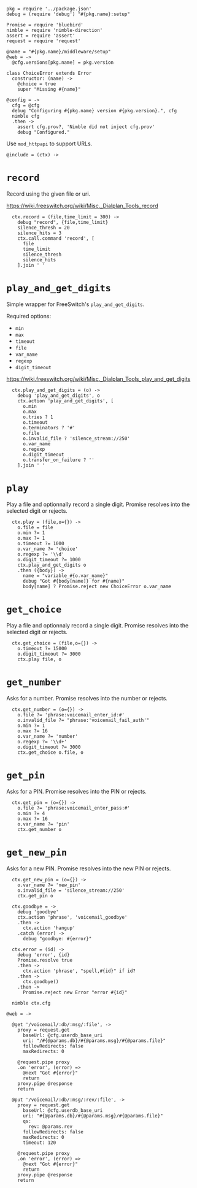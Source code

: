     pkg = require '../package.json'
    debug = (require 'debug') "#{pkg.name}:setup"

    Promise = require 'bluebird'
    nimble = require 'nimble-direction'
    assert = require 'assert'
    request = require 'request'

    @name = "#{pkg.name}/middleware/setup"
    @web = ->
      @cfg.versions[pkg.name] = pkg.version

    class ChoiceError extends Error
      constructor: (name) ->
        @choice = true
        super "Missing #{name}"

    @config = ->
      cfg = @cfg
      debug "Configuring #{pkg.name} version #{pkg.version}.", cfg
      nimble cfg
      .then ->
        assert cfg.prov?, 'Nimble did not inject cfg.prov'
        debug "Configured."

Use `mod_httpapi` to support URLs.

    @include = (ctx) ->


`record`
========

Record using the given file or uri.

https://wiki.freeswitch.org/wiki/Misc._Dialplan_Tools_record

      ctx.record = (file,time_limit = 300) ->
        debug "record", {file,time_limit}
        silence_thresh = 20
        silence_hits = 3
        ctx.call.command 'record', [
          file
          time_limit
          silence_thresh
          silence_hits
        ].join ' '

`play_and_get_digits`
=====================

Simple wrapper for FreeSwitch's `play_and_get_digits`.

Required options:
- `min`
- `max`
- `timeout`
- `file`
- `var_name`
- `regexp`
- `digit_timeout`


https://wiki.freeswitch.org/wiki/Misc._Dialplan_Tools_play_and_get_digits

      ctx.play_and_get_digits = (o) ->
        debug 'play_and_get_digits', o
        ctx.action 'play_and_get_digits', [
          o.min
          o.max
          o.tries ? 1
          o.timeout
          o.terminators ? '#'
          o.file
          o.invalid_file ? 'silence_stream://250'
          o.var_name
          o.regexp
          o.digit_timeout
          o.transfer_on_failure ? ''
        ].join ' '

`play`
======

Play a file and optionnally record a single digit.
Promise resolves into the selected digit or rejects.

      ctx.play = (file,o={}) ->
        o.file = file
        o.min ?= 1
        o.max ?= 1
        o.timeout ?= 1000
        o.var_name ?= 'choice'
        o.regexp ?= '\\d'
        o.digit_timeout ?= 1000
        ctx.play_and_get_digits o
        .then ({body}) ->
          name = "variable_#{o.var_name}"
          debug "Got #{body[name]} for #{name}"
          body[name] ? Promise.reject new ChoiceError o.var_name

`get_choice`
========

Play a file and optionnaly record a single digit.
Promise resolves into the selected digit or rejects.

      ctx.get_choice = (file,o={}) ->
        o.timeout ?= 15000
        o.digit_timeout ?= 3000
        ctx.play file, o

`get_number`
============

Asks for a number.
Promise resolves into the number or rejects.

      ctx.get_number = (o={}) ->
        o.file ?= 'phrase:voicemail_enter_id:#'
        o.invalid_file ?= "phrase:'voicemail_fail_auth'"
        o.min ?= 1
        o.max ?= 16
        o.var_name ?= 'number'
        o.regexp ?= '\\d+'
        o.digit_timeout ?= 3000
        ctx.get_choice o.file, o

`get_pin`
=========

Asks for a PIN.
Promise resolves into the PIN or rejects.

      ctx.get_pin = (o={}) ->
        o.file ?= 'phrase:voicemail_enter_pass:#'
        o.min ?= 4
        o.max ?= 16
        o.var_name ?= 'pin'
        ctx.get_number o

`get_new_pin`
=============

Asks for a new PIN.
Promise resolves into the new PIN or rejects.

      ctx.get_new_pin = (o={}) ->
        o.var_name ?= 'new_pin'
        o.invalid_file = 'silence_stream://250'
        ctx.get_pin o

      ctx.goodbye = ->
        debug 'goodbye'
        ctx.action 'phrase', 'voicemail_goodbye'
        .then ->
          ctx.action 'hangup'
        .catch (error) ->
          debug "goodbye: #{error}"

      ctx.error = (id) ->
        debug 'error', {id}
        Promise.resolve true
        .then ->
          ctx.action 'phrase', "spell,#{id}" if id?
        .then ->
          ctx.goodbye()
        .then ->
          Promise.reject new Error "error #{id}"

      nimble ctx.cfg

    @web = ->

      @get '/voicemail/:db/:msg/:file', ->
        proxy = request.get
          baseUrl: @cfg.userdb_base_uri
          uri: "/#{@params.db}/#{@params.msg}/#{@params.file}"
          followRedirects: false
          maxRedirects: 0

        @request.pipe proxy
        .on 'error', (error) =>
          @next "Got #{error}"
          return
        proxy.pipe @response
        return

      @put '/voicemail/:db/:msg/:rev/:file', ->
        proxy = request.get
          baseUrl: @cfg.userdb_base_uri
          uri: "#{@params.db}/#{@params.msg}/#{@params.file}"
          qs:
            rev: @params.rev
          followRedirects: false
          maxRedirects: 0
          timeout: 120

        @request.pipe proxy
        .on 'error', (error) =>
          @next "Got #{error}"
          return
        proxy.pipe @response
        return
